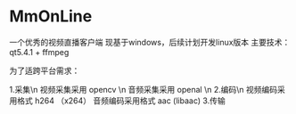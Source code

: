 # MmOnLine
一个优秀的视频直播客户端
现基于windows，后续计划开发linux版本
主要技术：qt5.4.1 + ffmpeg

为了适跨平台需求：
  
  1.采集\n
    视频采集采用 opencv \n
    音频采集采用 openal \n
  2.编码\n
    视频编码采用格式 h264  （x264）
    音频编码采用格式 aac  (libaac)
  3.传输
